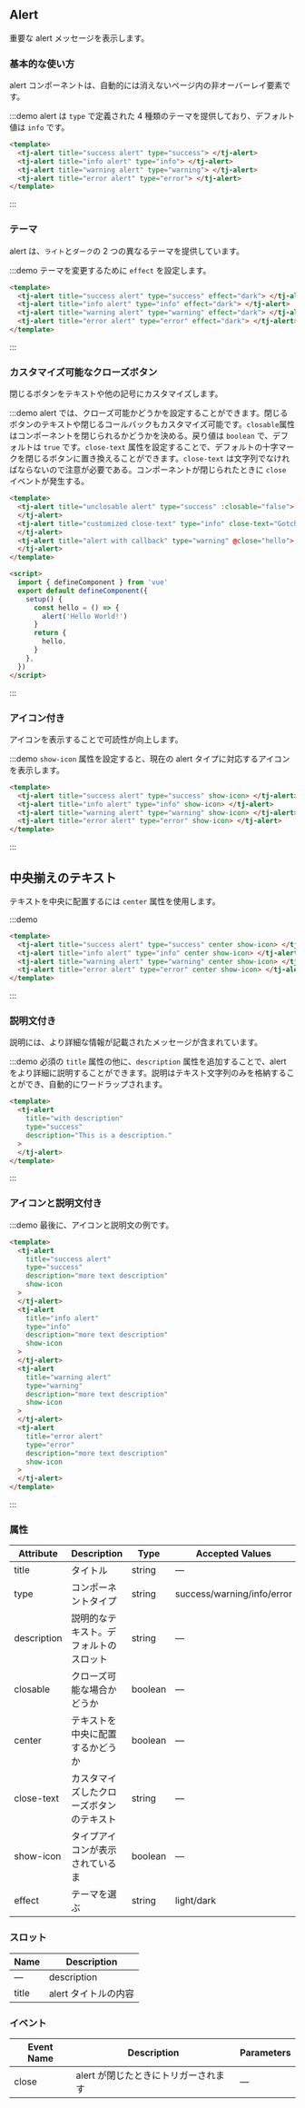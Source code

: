 ## Alert

重要な alert メッセージを表示します。

### 基本的な使い方

alert コンポーネントは、自動的には消えないページ内の非オーバーレイ要素です。

:::demo alert は `type` で定義された 4 種類のテーマを提供しており、デフォルト値は `info` です。

```html
<template>
  <tj-alert title="success alert" type="success"> </tj-alert>
  <tj-alert title="info alert" type="info"> </tj-alert>
  <tj-alert title="warning alert" type="warning"> </tj-alert>
  <tj-alert title="error alert" type="error"> </tj-alert>
</template>
```

:::

### テーマ

alert は、`ライト`と`ダーク`の 2 つの異なるテーマを提供しています。

:::demo テーマを変更するために `effect` を設定します。

```html
<template>
  <tj-alert title="success alert" type="success" effect="dark"> </tj-alert>
  <tj-alert title="info alert" type="info" effect="dark"> </tj-alert>
  <tj-alert title="warning alert" type="warning" effect="dark"> </tj-alert>
  <tj-alert title="error alert" type="error" effect="dark"> </tj-alert>
</template>
```

:::

### カスタマイズ可能なクローズボタン

閉じるボタンをテキストや他の記号にカスタマイズします。

:::demo alert では、クローズ可能かどうかを設定することができます。閉じるボタンのテキストや閉じるコールバックもカスタマイズ可能です。`closable`属性はコンポーネントを閉じられるかどうかを決める。戻り値は `boolean` で、デフォルトは `true` です。`close-text` 属性を設定することで、デフォルトの十字マークを閉じるボタンに置き換えることができます。`close-text` は文字列でなければならないので注意が必要である。コンポーネントが閉じられたときに `close` イベントが発生する。

```html
<template>
  <tj-alert title="unclosable alert" type="success" :closable="false">
  </tj-alert>
  <tj-alert title="customized close-text" type="info" close-text="Gotcha">
  </tj-alert>
  <tj-alert title="alert with callback" type="warning" @close="hello">
  </tj-alert>
</template>

<script>
  import { defineComponent } from 'vue'
  export default defineComponent({
    setup() {
      const hello = () => {
        alert('Hello World!')
      }
      return {
        hello,
      }
    },
  })
</script>
```

:::

### アイコン付き

アイコンを表示することで可読性が向上します。

:::demo `show-icon` 属性を設定すると、現在の alert タイプに対応するアイコンを表示します。

```html
<template>
  <tj-alert title="success alert" type="success" show-icon> </tj-alert>
  <tj-alert title="info alert" type="info" show-icon> </tj-alert>
  <tj-alert title="warning alert" type="warning" show-icon> </tj-alert>
  <tj-alert title="error alert" type="error" show-icon> </tj-alert>
</template>
```

:::

## 中央揃えのテキスト

テキストを中央に配置するには `center` 属性を使用します。

:::demo

```html
<template>
  <tj-alert title="success alert" type="success" center show-icon> </tj-alert>
  <tj-alert title="info alert" type="info" center show-icon> </tj-alert>
  <tj-alert title="warning alert" type="warning" center show-icon> </tj-alert>
  <tj-alert title="error alert" type="error" center show-icon> </tj-alert>
</template>
```

:::

### 説明文付き

説明には、より詳細な情報が記載されたメッセージが含まれています。

:::demo 必須の `title` 属性の他に、`description` 属性を追加することで、alert をより詳細に説明することができます。説明はテキスト文字列のみを格納することができ、自動的にワードラップされます。

```html
<template>
  <tj-alert
    title="with description"
    type="success"
    description="This is a description."
  >
  </tj-alert>
</template>
```

:::

### アイコンと説明文付き

:::demo 最後に、アイコンと説明文の例です。

```html
<template>
  <tj-alert
    title="success alert"
    type="success"
    description="more text description"
    show-icon
  >
  </tj-alert>
  <tj-alert
    title="info alert"
    type="info"
    description="more text description"
    show-icon
  >
  </tj-alert>
  <tj-alert
    title="warning alert"
    type="warning"
    description="more text description"
    show-icon
  >
  </tj-alert>
  <tj-alert
    title="error alert"
    type="error"
    description="more text description"
    show-icon
  >
  </tj-alert>
</template>
```

:::

### 属性

| Attribute   | Description                              | Type    | Accepted Values            | Default |
| ----------- | ---------------------------------------- | ------- | -------------------------- | ------- |
| title       | タイトル                                 | string  | —                          | —       |
| type        | コンポーネントタイプ                     | string  | success/warning/info/error | info    |
| description | 説明的なテキスト。デフォルトのスロット   | string  | —                          | —       |
| closable    | クローズ可能な場合かどうか               | boolean | —                          | true    |
| center      | テキストを中央に配置するかどうか         | boolean | —                          | false   |
| close-text  | カスタマイズしたクローズボタンのテキスト | string  | —                          | —       |
| show-icon   | タイプアイコンが表示されているま         | boolean | —                          | false   |
| effect      | テーマを選ぶ                             | string  | light/dark                 | light   |

### スロット

| Name  | Description          |
| ----- | -------------------- |
| —     | description          |
| title | alert タイトルの内容 |

### イベント

| Event Name | Description                          | Parameters |
| ---------- | ------------------------------------ | ---------- |
| close      | alert が閉じたときにトリガーされます | —          |
